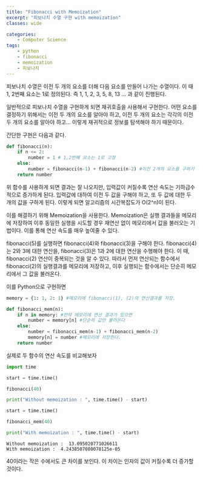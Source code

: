 ```yaml
---
title: "Fibonacci with Memoization"
excerpt: "피보나치 수열 구현 with memoization"
classes: wide

categories:
    - Computer Science
tags:
    - python
    - fibonacci
    - memoization
    - 피보나치
---
```


피보나치 수열은 이전 두 개의 요소를 더해 다음 요소를 만들어 나가는 수열이다.
이 때 1, 2번째 요소는 1로 정의된다. 즉
1, 1, 2, 3, 5, 8, 13 ... 과 같이 진행된다. 

일반적으로 피보나치 수열을 구현하게 되면 재귀호출을 사용해서 구현한다.
어떤 요소를 결정하기 위해서는 이전 두 개의 요소를 알아야 하고, 이전 두 개의 요소는 각각의 이전 두 개의 요소를 알아야 하고...
이렇게 재귀적으로 정보를 탐색해야 하기 때문이다.

간단한 구현은 다음과 같다.


```python
def fibonacci(n):
    if n <= 2:
        number = 1 # 1,2번째 요소는 1로 고정
    else:
        number = fibonacci(n-1) + fibonacci(n-2) #이전 2개의 요소를 구하기 위해 재귀호출 실행
    return number
```

위 함수를 사용하게 되면 결과는 잘 나오지만, 입력값이 커질수록 연산 속도는 기하급수적으로 증가하게 된다. 입력값에 대하여 이전 두 값을 구해야 하고, 또 두 값에 대한 두 개의 값을 구하게 된다. 이렇게 되면 알고리즘의 시간복잡도가 O(2^n)이 된다.

이를 해결하기 위해 Memoization을 사용한다. Memoization은 실행 결과들을 메모리에 저장하여 이후 동일한 실행을 시도할 경우 재연산 없이 메모리에서 값을 불러오는 기법이다. 이를 통해 연산 속도를 매우 높여줄 수 있다. 

fibonacci(5)를 실행하면 fibonacci(4)와 fibonacci(3)을 구해야 한다.
fibonacci(4)는 2와 3에 대한 연산을, fibonacci(3)은 1과 2에 대한 연산을 수행해야 한다.
이 때, fibonacci(2) 연산이 중복되는 것을 알 수 있다. 따라서 먼저 연산되는 함수에서 fibonacci(2)의 실행결과를 메모리에 저장하고, 이후 실행되는 함수에서는 단순히 메모리에서 그 값을 불러온다.

이를 Python으로 구현하면


```python
memory = {1: 1, 2: 1} #메모리에 fibonacci(1), (2)의 연산결과를 저장.

def fibonacci_mem(n):
    if n in memory: #만약 메모리에 연산 결과가 있으면
        number = memory[n] #단순히 값만 불러온다
    else:
        number = fibonacci_mem(n-1) + fibonacci_mem(n-2)
        memory[n] = number #메모리에 저장한다. 
    return number
```

실제로 두 함수의 연산 속도를 비교해보자


```python
import time

start = time.time()

fibonacci(40)

print("Without memoization : ", time.time() - start)

start = time.time()

fibonacci_mem(40)

print("With memoization : ", time.time() - start)
```

    Without memoization :  13.095020771026611
    With memoization :  4.2438507080078125e-05


40이라는 작은 수에서도 큰 차이를 보인다. 이 차이는 인자의 값이 커질수록 더 증가할 것이다.
